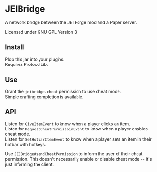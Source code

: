 # JEIBridge
A network bridge between the JEI Forge mod and a Paper server.

Licensed under GNU GPL Version 3

## Install
Plop this jar into your plugins.  
Requires ProtocolLib.

## Use
Grant the `jeibridge.cheat` permission to use cheat mode.  
Simple crafting completion is available.

## API
Listen for `GiveItemEvent` to know when a player clicks an item.  
Listen for `RequestCheatPermissoinEvent` to know when a player enables cheat mode.  
Listen for `SetHotbarItemEvent` to know when a player sets an item in their hotbar with hotkeys.  

Use `JEIBridge#sendCheatPermission` to inform the user of their cheat permission. This doesn't
necessarily enable or disable cheat mode -- it's just informing the client.
